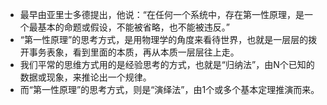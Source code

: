 - 最早由亚里士多德提出，他说：“在任何一个系统中，存在第一性原理，是一个最基本的命题或假设，不能被省略，也不能被违反。”
- “第一性原理”的思考方式，是用物理学的角度来看待世界，也就是一层层的拨开事务表象，看到里面的本质，再从本质一层层往上走。
- 我们平常的思维方式用的是经验思考的方式，也就是“归纳法”，由N个已知的数据或现象，来推论出一个规律。
- 而“第一性原理”的思考方式，则是“演绎法”，由1个或多个基本定理推演而来。